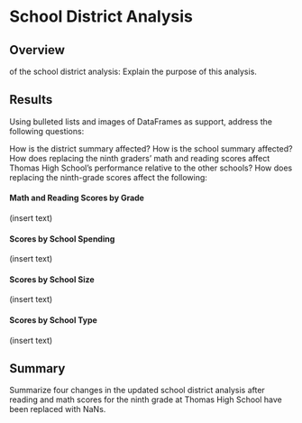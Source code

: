 # School District Analysis

## Overview 
of the school district analysis: 
Explain the purpose of this analysis.

## Results 
Using bulleted lists and images of DataFrames as support, address the following questions:

How is the district summary affected?
How is the school summary affected?
How does replacing the ninth graders’ math and reading scores affect Thomas High School’s performance relative to the other schools?
How does replacing the ninth-grade scores affect the following:

#### Math and Reading Scores by Grade 
(insert text)
#### Scores by School Spending 
(insert text)
#### Scores by School Size 
(insert text)
#### Scores by School Type 
(insert text)

## Summary
Summarize four changes in the updated school district analysis after reading and math scores for the ninth grade at Thomas High School have been replaced with NaNs.
